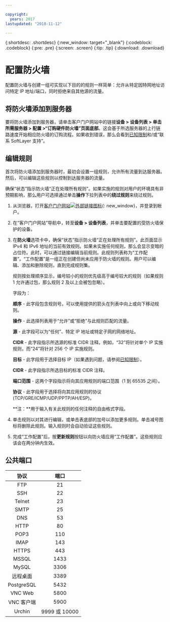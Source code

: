 ```yaml
---

copyright:
  years: 2017
lastupdated: "2018-11-12"

---
```


{:shortdesc: .shortdesc}
{:new_window: target="_blank"}
{:codeblock: .codeblock}
{:pre: .pre}
{:screen: .screen}
{:tip: .tip}
{:download: .download}

# 配置防火墙

配置防火墙与创建一组可实现以下目的的规则一样简单：允许从特定因特网地址访问特定 IP 地址/端口，同时拒绝来自其他源的流量。

## 将防火墙添加到服务器

要将防火墙添加到服务器，请单击客户门户网站中的链接**设备 > 设备列表 > 单击所需服务器 > 配置 >“订购硬件防火墙”页面底部**。这会基于所选服务器的上行链路速度开始相应防火墙的订购流程。如果收到错误，那么会看到[已知限制](known-limitations.html)和/或“联系 SoftLayer 支持”。

## 编辑规则

首次将防火墙添加到服务器时，最初会设置一组规则，允许所有流量到达服务器。然后，可以编辑这些规则以控制到达服务器的流量。

确保“状态”指示防火墙“正在处理所有规则”。如果实施的规则对用户的环境具有非预期影响，那么用户可选择通过单击**操作**下拉列表中的**绕过规则**来绕过规则。

1. 从浏览器，打开[客户门户网站![外部链接图标](../../icons/launch-glyph.svg "外部链接图标")](https://control.softlayer.com/){: new_window}，并登录到帐户。
2. 在“客户门户网站”导航中，转至**设备 > 设备列表**，并单击要配置的受防火墙保护的设备。
3. 在**防火墙**选项卡中，确保“状态”指示防火墙“正在处理所有规则”。此页面显示 IPv4 和 IPv6 地址的当前有效规则。如果未实施任何规则，那么会显示变暗的占位符。此时，可以通过链接编辑当前规则。此规则列表称为“工作配置”。“工作配置”是一组正在创建但尚未应用于防火墙的规则。用户可以编辑、添加和删除规则，直到完成规则集。 

     规则按处理顺序显示，编号较小的规则优先级高于编号较大的规则（如果规则 1 允许通过包，那么规则 2 及以上会被包忽略）。
     
     字段为：

      **顺序** - 此字段包含规则号。可以使用提供的箭头在列表中向上或向下移动规则。
      
      **操作** - 此选择列表用于“允许”或“拒绝”与此规则匹配的流量。
      
      **源** - 此字段可以为“任何”、特定 IP 地址或特定子网的网络地址。
      
      **CIDR** - 此字段指示所选源的标准 CIDR 注释。例如，“32”将针对单个 IP 实施规则，而“24”将针对 256 个 IP 实施规则。
      
      **目标** - 此字段用于选择目标 IP（如果遇到问题，请参阅[已知限制](known-limitations.html)）。
      
      **CIDR** - 此字段指示所选目标的标准 CIDR 注释。
      
      **端口范围** - 这两个字段指示将向其应用规则的端口范围（1 到 65535 之间）。
      
      **协议** - 此字段用于选择将向其应用规则的协议 (TCP/GRE/ICMP/UDP/PPTP/AH/ESP)。
      
      **注：**用于输入有关此规则的任何注释的自由格式字段。

4. 单击规则以对其进行编辑，或单击表底部的加号以添加更多规则。单击减号图标将删除此规则。输入规则时会自动验证这些规则。
5. 完成“工作配置”后，按**更新规则**按钮以向防火墙应用“工作配置”。这些规则应该会在两分钟内生效。

## 公共端口

|协议 |端口|
| :-----: | :-----: |
|FTP|21 |
|SSH |22 |
|Telnet |23 |
|SMTP |25|
|DNS |53 |
|HTTP |80 |
|POP3 |110 |
|IMAP |143 |
|HTTPS |443 |
|MSSQL |1433 |
|MySQL |3306 |
|远程桌面|3389 |
|PostgreSQL|5432 |
|VNC Web |5800 |
|VNC 客户端|5900 |
|Urchin |9999 或 10000 ||

    
